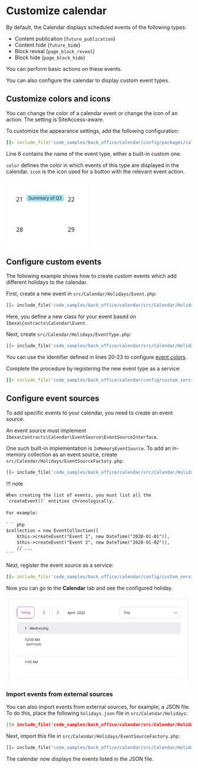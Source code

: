 # Customize calendar

By default, the Calendar displays scheduled events of the following types:

- Content publication (`future_publication`)
- Content hide (`future_hide`)
- Block reveal (`page_block_reveal`)
- Block hide (`page_block_hide`)

You can perform basic actions on these events.

You can also configure the calendar to display custom event types.

## Customize colors and icons

You can change the color of a calendar event or change the icon of an action.
The setting is SiteAccess-aware.

To customize the appearance settings, add the following configuration:

``` yaml hl_lines="6"
[[= include_file('code_samples/back_office/calendar/config/packages/calendar.yaml') =]]
```

Line 6 contains the name of the event type, either a built-in custom one.

`color` defines the color in which events of this type are displayed in the calendar.
`icon` is the icon used for a button with the relevant event action.

![Bank holiday with custom color](img/extending_calendar_view.png)

## Configure custom events

The following example shows how to create custom events which add different holidays to the calendar.

First, create a new event in `src/Calendar/Holidays/Event.php`:

``` php
[[= include_file('code_samples/back_office/calendar/src/Calendar/Holidays/Event.php') =]]
```

Here, you define a new class for your event based on `Ibexa\Contracts\Calendar\Event`.

Next, create `src/Calendar/Holidays/EventType.php`:

```php hl_lines="20-23"
[[= include_file('code_samples/back_office/calendar/src/Calendar/Holidays/EventType.php') =]]
```

You can use the identifier defined in lines 20-23 to configure [event colors](#customize-colors-and-icons).

Complete the procedure by registering the new event type as a service:

``` yaml
[[= include_file('code_samples/back_office/calendar/config/custom_services.yaml', 0, 6) =]]
```

## Configure event sources

To add specific events to your calendar, you need to create an event source.

An event source must implement `Ibexa\Contracts\Calendar\EventSource\EventSourceInterface`.

One such built-in implementation is `InMemoryEventSource`.
To add an in-memory collection as an event source, create `src/Calendar/Holidays/EventSourceFactory.php`:

```php
[[= include_file('code_samples/back_office/calendar/src/Calendar/Holidays/EventSourceFactory.php', 0, 23) =]][[= include_file('code_samples/back_office/calendar/src/Calendar/Holidays/EventSourceFactory.php', 29, 40) =]]
```

!!! note

    When creating the list of events, you must list all the `createEvent()` entities chronologically.
    
    For example:
    
    ``` php
    $collection = new EventCollection([
        $this->createEvent("Event 1", new DateTime("2020-01-01")),
        $this->createEvent("Event 2", new DateTime("2020-01-02")),
        // ...
    ```    

Next, register the event source as a service:

``` yaml
[[= include_file('code_samples/back_office/calendar/config/custom_services.yaml', 0, 1) =]][[= include_file('code_samples/back_office/calendar/config/custom_services.yaml', 7, 16) =]]
```

Now you can go to the **Calendar** tab and see the configured holiday.

![Custom events list view](img/extending_calendar_list_view.png)

### Import events from external sources

You can also import events from external sources, for example, a JSON file.
To do this, place the following `holidays.json` file in `src/Calendar/Holidays`:

``` json
[[= include_file('code_samples/back_office/calendar/src/Calendar/Holidays/holidays.json') =]]
```

Next, import this file in `src/Calendar/Holidays/EventSourceFactory.php`:

``` php hl_lines="6-9"
[[= include_file('code_samples/back_office/calendar/src/Calendar/Holidays/EventSourceFactory.php', 19, 33) =]]
```

The calendar now displays the events listed in the JSON file.
